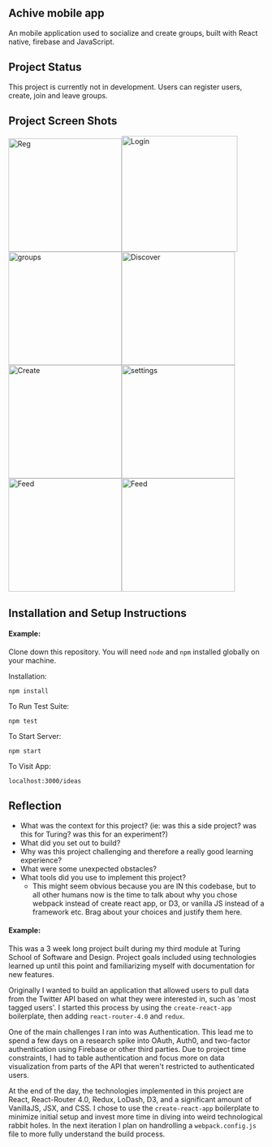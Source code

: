 
## Achive mobile app

An mobile application used to socialize and create groups, built with React native, firebase and JavaScript.

## Project Status

This project is currently not in development. Users can register users, create, join and leave groups.

## Project Screen Shots

<img width="223" alt="Reg" src="https://user-images.githubusercontent.com/69583492/206919116-5e8f70e0-d9d1-4dd8-aa0b-a53c292bf9bd.png"><img width="228" alt="Login" src="https://user-images.githubusercontent.com/69583492/206919108-e49fccc7-1495-441a-bcc7-f631a293f2fa.png"> <img width="223" alt="groups" src="https://user-images.githubusercontent.com/69583492/206919011-7d4bd9c5-066b-48cd-b13b-1479020fbeb9.png"><img width="223" alt="Discover" src="https://user-images.githubusercontent.com/69583492/206919021-3b8f96f8-b2a5-4454-921e-b8b31218fa80.png"><img width="223" alt="Create" src="https://user-images.githubusercontent.com/69583492/206919042-c490249b-87de-4763-bea2-6bfd829e5262.png"><img width="223" alt="settings" src="https://user-images.githubusercontent.com/69583492/206919026-73be84ff-d1c8-4559-b907-5b1a9b88ad60.png"><img width="223" alt="Feed" src="https://user-images.githubusercontent.com/69583492/206919033-9aa933ce-30c1-47d8-b20a-4dc21414b32f.png"><img width="223" alt="Feed" src="https://user-images.githubusercontent.com/69583492/206921792-4518873d-aee2-4ef8-8ad3-951ea970cfba.png ">





## Installation and Setup Instructions

#### Example:  

Clone down this repository. You will need `node` and `npm` installed globally on your machine.  

Installation:

`npm install`  


To Run Test Suite:  

`npm test`  

To Start Server:

`npm start`  

To Visit App:

`localhost:3000/ideas`  

## Reflection

  - What was the context for this project? (ie: was this a side project? was this for Turing? was this for an experiment?)
  - What did you set out to build?
  - Why was this project challenging and therefore a really good learning experience?
  - What were some unexpected obstacles?
  - What tools did you use to implement this project?
      - This might seem obvious because you are IN this codebase, but to all other humans now is the time to talk about why you chose webpack instead of create react app, or D3, or vanilla JS instead of a framework etc. Brag about your choices and justify them here.  

#### Example:  

This was a 3 week long project built during my third module at Turing School of Software and Design. Project goals included using technologies learned up until this point and familiarizing myself with documentation for new features.  

Originally I wanted to build an application that allowed users to pull data from the Twitter API based on what they were interested in, such as 'most tagged users'. I started this process by using the `create-react-app` boilerplate, then adding `react-router-4.0` and `redux`.  

One of the main challenges I ran into was Authentication. This lead me to spend a few days on a research spike into OAuth, Auth0, and two-factor authentication using Firebase or other third parties. Due to project time constraints, I had to table authentication and focus more on data visualization from parts of the API that weren't restricted to authenticated users.

At the end of the day, the technologies implemented in this project are React, React-Router 4.0, Redux, LoDash, D3, and a significant amount of VanillaJS, JSX, and CSS. I chose to use the `create-react-app` boilerplate to minimize initial setup and invest more time in diving into weird technological rabbit holes. In the next iteration I plan on handrolling a `webpack.config.js` file to more fully understand the build process.
